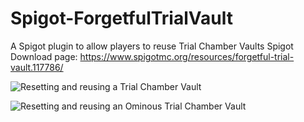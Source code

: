 # Spigot-ForgetfulTrialVault
A Spigot plugin to allow players to reuse Trial Chamber Vaults
Spigot Download page: https://www.spigotmc.org/resources/forgetful-trial-vault.117786/

![Resetting and reusing a Trial Chamber Vault](https://github.com/DTanJP/Spigot-ForgetfulTrialVault/blob/main/media/Forgetful%20Trial%20Vault.gif?raw=true)

![Resetting and reusing an Ominous Trial Chamber Vault](https://github.com/DTanJP/Spigot-ForgetfulTrialVault/blob/main/media/Forgetful%20Ominous%20Trial%20Vault.gif?raw=true)
